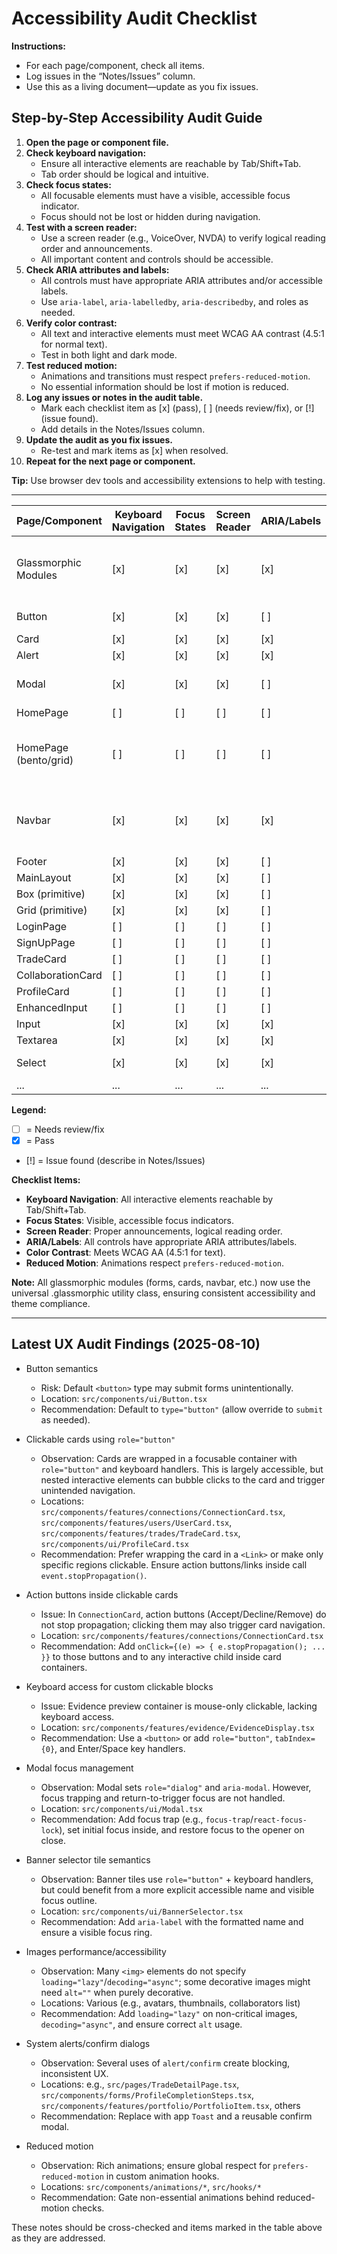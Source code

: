 # Accessibility Audit Checklist

**Instructions:**
- For each page/component, check all items.
- Log issues in the “Notes/Issues” column.
- Use this as a living document—update as you fix issues.

## Step-by-Step Accessibility Audit Guide

1. **Open the page or component file.**
2. **Check keyboard navigation:**
   - Ensure all interactive elements are reachable by Tab/Shift+Tab.
   - Tab order should be logical and intuitive.
3. **Check focus states:**
   - All focusable elements must have a visible, accessible focus indicator.
   - Focus should not be lost or hidden during navigation.
4. **Test with a screen reader:**
   - Use a screen reader (e.g., VoiceOver, NVDA) to verify logical reading order and announcements.
   - All important content and controls should be accessible.
5. **Check ARIA attributes and labels:**
   - All controls must have appropriate ARIA attributes and/or accessible labels.
   - Use `aria-label`, `aria-labelledby`, `aria-describedby`, and roles as needed.
6. **Verify color contrast:**
   - All text and interactive elements must meet WCAG AA contrast (4.5:1 for normal text).
   - Test in both light and dark mode.
7. **Test reduced motion:**
   - Animations and transitions must respect `prefers-reduced-motion`.
   - No essential information should be lost if motion is reduced.
8. **Log any issues or notes in the audit table.**
   - Mark each checklist item as [x] (pass), [ ] (needs review/fix), or [!] (issue found).
   - Add details in the Notes/Issues column.
9. **Update the audit as you fix issues.**
   - Re-test and mark items as [x] when resolved.
10. **Repeat for the next page or component.**

**Tip:** Use browser dev tools and accessibility extensions to help with testing.

---


| Page/Component         | Keyboard Navigation | Focus States | Screen Reader | ARIA/Labels | Color Contrast | Reduced Motion | Notes/Issues |
|------------------------|--------------------|--------------|---------------|-------------|---------------|---------------|--------------|
| Glassmorphic Modules   | [x]                | [x]          | [x]           | [x]         | [x]           | [x]           | All use .glassmorphic utility class; consistent a11y and contrast |
| Button                 | [x]                | [x]          | [x]           | [ ]         | [x]           | [x]           | Add ARIA for loading |
| Card                   | [x]                | [x]          | [x]           | [x]         | [x]           | [x]           | -            |
| Alert                  | [x]                | [x]          | [x]           | [x]         | [x]           | [x]           | -            |
| Modal                  | [x]                | [x]          | [x]           | [ ]         | [x]           | [x]           | Add role="dialog"/aria-modal |
| HomePage               | [ ]                | [ ]          | [ ]           | [ ]         | [ ]           | [ ]           |              |
| HomePage (bento/grid) | [ ] | [ ] | [ ] | [ ] | [ ] | [ ] | Some visual/accessibility quirks; will revisit after design system migration |
| Navbar                 | [x] | [x] | [x] | [x] | [x] | [x] | Fully theme-aware, strong color contrast, keyboard/focus unchanged |
| Footer                 | [x] | [x] | [x] | [ ] | [x] | [x] | - |
| MainLayout             | [x] | [x] | [x] | [ ] | [x] | [x] | - |
| Box (primitive)        | [x] | [x] | [x] | [ ] | [x] | [x] | - |
| Grid (primitive)       | [x] | [x] | [x] | [ ] | [x] | [x] | - |
| LoginPage              | [ ]                | [ ]          | [ ]           | [ ]         | [ ]           | [ ]           |              |
| SignUpPage             | [ ]                | [ ]          | [ ]           | [ ]         | [ ]           | [ ]           |              |
| TradeCard              | [ ]                | [ ]          | [ ]           | [ ]         | [ ]           | [ ]           |              |
| CollaborationCard      | [ ]                | [ ]          | [ ]           | [ ]         | [ ]           | [ ]           |              |
| ProfileCard            | [ ]                | [ ]          | [ ]           | [ ]         | [ ]           | [ ]           |              |
| EnhancedInput          | [ ]                | [ ]          | [ ]           | [ ]         | [ ]           | [ ]           |              |
| Input                  | [x] | [x] | [x] | [x] | [x] | [x] | -            |
| Textarea               | [x] | [x] | [x] | [x] | [x] | [x] | -            |
| Select                 | [x] | [x] | [x] | [x] | [x] | [x] | Radix UI handles a11y |
| ...                    | ...                | ...          | ...           | ...         | ...           | ...           | ...          |

**Legend:**
- [ ] = Needs review/fix
- [x] = Pass
- [!] = Issue found (describe in Notes/Issues)

**Checklist Items:**
- **Keyboard Navigation**: All interactive elements reachable by Tab/Shift+Tab.
- **Focus States**: Visible, accessible focus indicators.
- **Screen Reader**: Proper announcements, logical reading order.
- **ARIA/Labels**: All controls have appropriate ARIA attributes/labels.
- **Color Contrast**: Meets WCAG AA (4.5:1 for text).
- **Reduced Motion**: Animations respect `prefers-reduced-motion`. 

**Note:** All glassmorphic modules (forms, cards, navbar, etc.) now use the universal .glassmorphic utility class, ensuring consistent accessibility and theme compliance. 

---

## Latest UX Audit Findings (2025-08-10)

- Button semantics
  - Risk: Default `<button>` type may submit forms unintentionally.
  - Location: `src/components/ui/Button.tsx`
  - Recommendation: Default to `type="button"` (allow override to `submit` as needed).

- Clickable cards using `role="button"`
  - Observation: Cards are wrapped in a focusable container with `role="button"` and keyboard handlers. This is largely accessible, but nested interactive elements can bubble clicks to the card and trigger unintended navigation.
  - Locations: `src/components/features/connections/ConnectionCard.tsx`, `src/components/features/users/UserCard.tsx`, `src/components/features/trades/TradeCard.tsx`, `src/components/ui/ProfileCard.tsx`
  - Recommendation: Prefer wrapping the card in a `<Link>` or make only specific regions clickable. Ensure action buttons/links inside call `event.stopPropagation()`.

- Action buttons inside clickable cards
  - Issue: In `ConnectionCard`, action buttons (Accept/Decline/Remove) do not stop propagation; clicking them may also trigger card navigation.
  - Location: `src/components/features/connections/ConnectionCard.tsx`
  - Recommendation: Add `onClick={(e) => { e.stopPropagation(); ... }}` to those buttons and to any interactive child inside card containers.

- Keyboard access for custom clickable blocks
  - Issue: Evidence preview container is mouse-only clickable, lacking keyboard access.
  - Location: `src/components/features/evidence/EvidenceDisplay.tsx`
  - Recommendation: Use a `<button>` or add `role="button"`, `tabIndex={0}`, and Enter/Space key handlers.

- Modal focus management
  - Observation: Modal sets `role="dialog"` and `aria-modal`. However, focus trapping and return-to-trigger focus are not handled.
  - Location: `src/components/ui/Modal.tsx`
  - Recommendation: Add focus trap (e.g., `focus-trap`/`react-focus-lock`), set initial focus inside, and restore focus to the opener on close.

- Banner selector tile semantics
  - Observation: Banner tiles use `role="button"` + keyboard handlers, but could benefit from a more explicit accessible name and visible focus outline.
  - Location: `src/components/ui/BannerSelector.tsx`
  - Recommendation: Add `aria-label` with the formatted name and ensure a visible focus ring.

- Images performance/accessibility
  - Observation: Many `<img>` elements do not specify `loading="lazy"`/`decoding="async"`; some decorative images might need `alt=""` when purely decorative.
  - Locations: Various (e.g., avatars, thumbnails, collaborators list)
  - Recommendation: Add `loading="lazy"` on non-critical images, `decoding="async"`, and ensure correct `alt` usage.

- System alerts/confirm dialogs
  - Observation: Several uses of `alert/confirm` create blocking, inconsistent UX.
  - Locations: e.g., `src/pages/TradeDetailPage.tsx`, `src/components/forms/ProfileCompletionSteps.tsx`, `src/components/features/portfolio/PortfolioItem.tsx`, others
  - Recommendation: Replace with app `Toast` and a reusable confirm modal.

- Reduced motion
  - Observation: Rich animations; ensure global respect for `prefers-reduced-motion` in custom animation hooks.
  - Locations: `src/components/animations/*`, `src/hooks/*`
  - Recommendation: Gate non-essential animations behind reduced-motion checks.

These notes should be cross-checked and items marked in the table above as they are addressed.